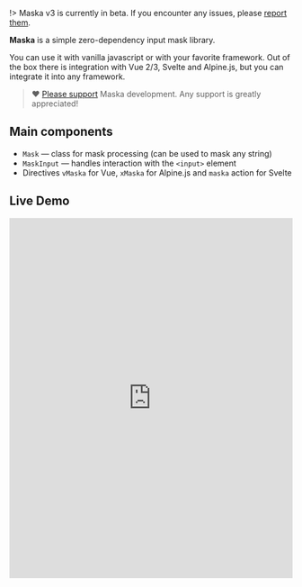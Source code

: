!> Maska v3 is currently in beta. If you encounter any issues, please [report them](https://github.com/beholdr/maska/issues).

**Maska** is a simple zero-dependency input mask library.

You can use it with vanilla javascript or with your favorite framework. Out of the box there is integration with Vue 2/3, Svelte and Alpine.js, but you can integrate it into any framework.

> ❤️ [Please support](https://boosty.to/beholdr) Maska development. Any support is greatly appreciated!

## Main components

- `Mask` — class for mask processing (can be used to mask any string)
- `MaskInput` — handles interaction with the `<input>` element
- Directives `vMaska` for Vue, `xMaska` for Alpine.js and `maska` action for Svelte

## Live Demo

<iframe height="640" style="width: 100%;" scrolling="no" title="Maska v3 demo" src="https://codepen.io/beholdr/embed/qBGrLOW?default-tab=result&editable=true" frameborder="no" loading="lazy" allowtransparency="true" allowfullscreen="true">
  See the Pen <a href="https://codepen.io/beholdr/pen/qBGrLOW">
  Maska v3 demo</a> by Alexander (<a href="https://codepen.io/beholdr">@beholdr</a>)
  on <a href="https://codepen.io">CodePen</a>.
</iframe>
